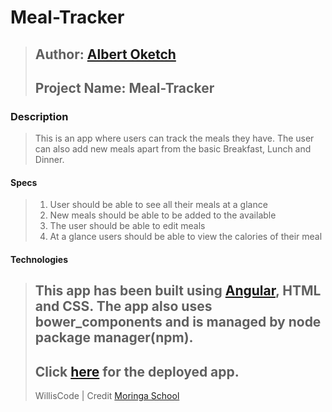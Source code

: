 # Meal-Tracker
>Author: [Albert Oketch](https://github.com/Okwonks)
>--
>Project Name: Meal-Tracker
>--

### Description
>This is an app where users can track the meals they have. The user can also add new meals apart from the basic Breakfast, Lunch and Dinner.

#### Specs
> 1. User should be able to see all their meals at a glance
> 2. New meals should be able to be added to the available
> 3. The user should be able to edit meals
> 4. At a glance users should be able to view the calories of their meal
>

#### Technologies

> This app has been built using [Angular](https://angular.io/), HTML and CSS.
> The app also uses bower_components and is managed by node package manager(npm).
>--
> Click [here](https://designer-rigs-65460.netlify.com/ ) for the deployed app.
>--
> WillisCode | Credit [Moringa School](http://moringaschool.com/)
